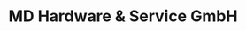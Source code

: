---
title: "MD Hardware & Service GmbH"
url: /emden/md-hardware-und-service-gmbh/
shop: Computer
---